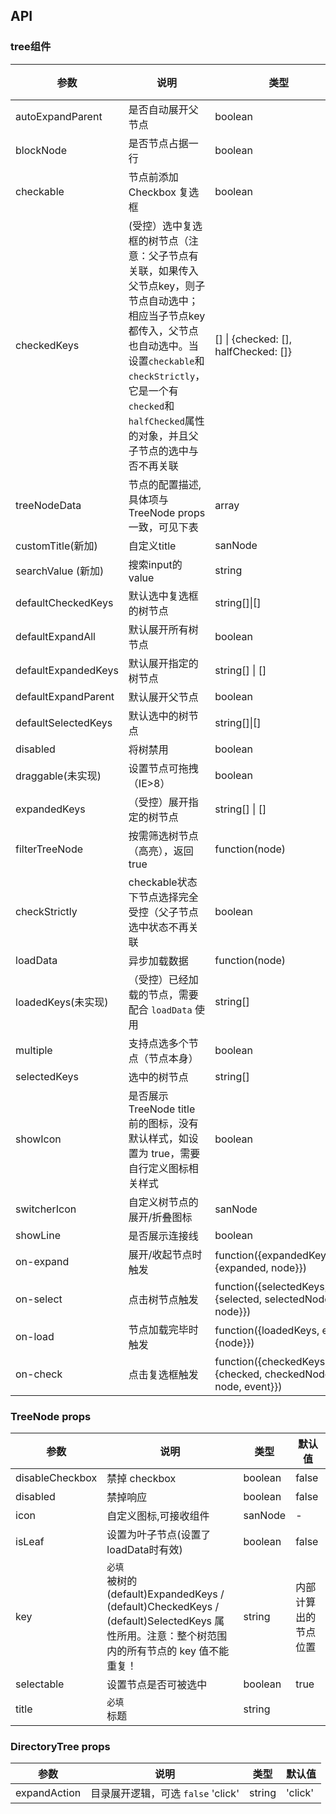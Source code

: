 ## API

### tree组件


| 参数 | 说明 | 类型 | 默认值 |
| --- | --- | --- | --- |
| autoExpandParent | 是否自动展开父节点 | boolean | true |
| blockNode | 是否节点占据一行 | boolean | false |
| checkable | 节点前添加 Checkbox 复选框 | boolean | false |
| checkedKeys | (受控）选中复选框的树节点（注意：父子节点有关联，如果传入父节点key，则子节点自动选中；相应当子节点key都传入，父节点也自动选中。当设置`checkable`和`checkStrictly`，它是一个有`checked`和`halfChecked`属性的对象，并且父子节点的选中与否不再关联 | [] \| {checked: [], halfChecked: []} | [] |
| treeNodeData | 节点的配置描述, 具体项与TreeNode props一致，可见下表 | array | -- |
| customTitle(新加) | 自定义title | sanNode | - |
| searchValue (新加) | 搜索input的value | string | - |  
| defaultCheckedKeys| 默认选中复选框的树节点| string[]\|[] | - |
| defaultExpandAll | 默认展开所有树节点 | boolean | false |
| defaultExpandedKeys | 默认展开指定的树节点 | string[] \| []| - |
| defaultExpandParent | 默认展开父节点 | boolean | true |
| defaultSelectedKeys| 默认选中的树节点| string[]\|[] | - |
| disabled | 将树禁用 | boolean | false |
| draggable(未实现) | 设置节点可拖拽（IE>8） | boolean | false |
| expandedKeys | （受控）展开指定的树节点 | string[] \| [] | -|
| filterTreeNode | 按需筛选树节点（高亮），返回true | function(node) | - |
| checkStrictly | checkable状态下节点选择完全受控（父子节点选中状态不再关联 | boolean | false |
| loadData | 异步加载数据 | function(node) | - |
| loadedKeys(未实现) | （受控）已经加载的节点，需要配合 `loadData` 使用 | string[] | [] |
| multiple | 支持点选多个节点（节点本身）| boolean | false |
| selectedKeys | 选中的树节点| string[] | - |
| showIcon | 是否展示 TreeNode title 前的图标，没有默认样式，如设置为 true，需要自行定义图标相关样式 | boolean | false |
| switcherIcon | 自定义树节点的展开/折叠图标 | sanNode | - |
| showLine | 是否展示连接线| boolean | false |
| on-expand | 展开/收起节点时触发 | function({expandedKeys,e: {expanded, node}}) | - |
| on-select | 点击树节点触发 | function({selectedKeys, e: {selected, selectedNodes, node}}) | - |
| on-load | 节点加载完毕时触发 | function({loadedKeys, e: {node}}) | - |
| on-check | 点击复选框触发 | function({checkedKeys, e: {checked, checkedNodes, node, event}}) | - |

### TreeNode props


| 参数 | 说明 | 类型 | 默认值 |
| --- | --- | --- | --- |
| disableCheckbox | 禁掉 checkbox | boolean | false |
| disabled | 禁掉响应 | boolean | false |
| icon | 自定义图标,可接收组件 | sanNode | - |
| isLeaf | 设置为叶子节点(设置了loadData时有效) | boolean | false |
| key | `必填`<br>被树的 (default)ExpandedKeys / (default)CheckedKeys / (default)SelectedKeys 属性所用。注意：整个树范围内的所有节点的 key 值不能重复！ | string | 内部计算出的节点位置 |
| selectable | 设置节点是否可被选中 | boolean | true |
| title | `必填`<br>标题 | string |  |

### DirectoryTree props

| 参数 | 说明 | 类型 | 默认值 |
| --- | --- | --- | --- |
| expandAction | 目录展开逻辑，可选 `false` 'click' | string | 'click' |
